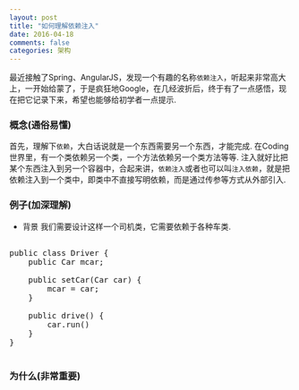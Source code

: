 ```yaml
---
layout: post
title: "如何理解依赖注入"
date: 2016-04-18
comments: false
categories: 架构
---
```


最近接触了Spring、AngularJS，发现一个有趣的名称`依赖注入`，听起来非常高大上，一开始给蒙了，于是疯狂地Google，在几经波折后，终于有了一点感悟，现在把它记录下来，希望也能够给初学者一点提示.

### 概念(通俗易懂)

首先，理解下`依赖`，大白话说就是一个东西需要另一个东西，才能完成. 在Coding世界里，有一个类依赖另一个类，一个方法依赖另一个类方法等等. 注入就好比把某个东西注入到另一个容器中，合起来讲，`依赖注入`或者也可以叫`注入依赖`，就是把依赖注入到一个类中，即类中不直接写明依赖，而是通过传参等方式从外部引入.

### 例子(加深理解)
* 背景
我们需要设计这样一个司机类，它需要依赖于各种车类.

<pre>

public class Driver {
	public Car mcar;
	
	public setCar(Car car) {
		mcar = car;
	}
	
	public drive() {
		car.run()
	}
}

</pre>

### 为什么(非常重要)